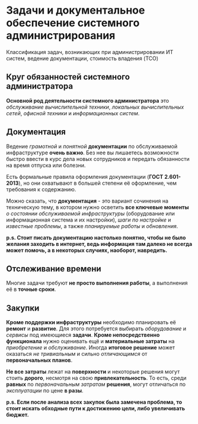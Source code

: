 # Задачи и документальное обеспечение системного администрирования

Классификация задач, возникающих при администрировании ИТ систем, ведение документации, стоимость владения (TCO)

## Круг обязанностей системного администратора

**Основной род деятельности системного администратора** это *обслуживание вычислительной техники*, *локальных вычислительных сетей*, *офисной техники* и *информационных систем*.

## Документация

Ведение *грамотной* и *понятной* **документации** по обслуживаемой инфраструктуре **очень важно**. Без нее вы лишаетесь возможности быстро ввести в курс дела новых сотрудников и передать обязанности на время отпуска или болезни.

Есть формальные правила оформления документации (**ГОСТ 2.601-2013**), но они охватывают в большей степени её оформление, чем требования к содержанию.

Можно сказать, что **документация** - это вариант сочинения на техническую тему, в котором нужно осветить **все ключевые моменты** *о состоянии обслуживаемой инфраструктуры* (оборудование или информационная система и их настройки), *шаги по настройке* и *известные проблемы*, а также *планируемые работы* и *обновления*.

**p.s. Стоит писать документацию настолько понятно, чтобы не было желания заходить в интернет, ведь информация там далеко не всегда может помочь, а в некоторых случиях, наоборот, навредить.**

## Отслеживание времени

Многие задачи требуют **не просто выполнения работы**, а выполнения её в **точные сроки**.

## Закупки

**Кроме поддержки инфраструктуры** необходимо планировать её **ремонт** и **развитие**. Для этого потребуется выбирать *оборудование* и *сервисы* под имеющиеся **задачи**. **Кроме непосредственно функционала** нужно оценивать ещё и **материальные затраты** на *приобретение* и *обслуживание*. Иногда **итоговое решение** может оказаться *не тривиальным* и сильно *отличающимся* от **первоначальных планов**.

**Не все затраты** лежат на **поверхности** и некоторые решения могут стоить **дорого**, несмотря на свою **привлекательность**. То есть, среди **равных** по *первоначальным затратам* **решения**, могут отличаться по *эксплуатации* по цене **в разы**.

**p.s. Если после анализа всех закупок была замечена проблема, то стоит искать обходные пути к достижению цели, либо увеличивать бюджет.**
